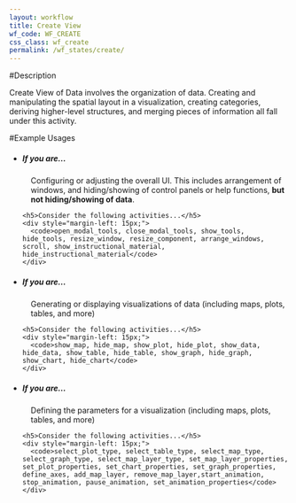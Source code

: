 ```yaml
---
layout: workflow
title: Create View
wf_code: WF_CREATE
css_class: wf_create
permalink: /wf_states/create/
---
```

#Description

Create View of Data involves the organization of data. Creating and manipulating the spatial layout in a visualization, creating categories, deriving higher-level structures, and merging pieces of information all fall under this activity.

#Example Usages

<ul class="list-group">
  <li class="list-group-item">
    <h5>If you are...</h5>
    <p style="margin-left: 15px; ">
      Configuring or adjusting the overall UI. This includes arrangement of windows, and hiding/showing of control panels or help functions, <b>but not hiding/showing of data</b>.
    </p>

    <h5>Consider the following activities...</h5>
    <div style="margin-left: 15px;">
      <code>open_modal_tools, close_modal_tools, show_tools, hide_tools, resize_window, resize_component, arrange_windows, scroll, show_instructional_material, hide_instructional_material</code>
    </div>
  </li>
  <li class="list-group-item">
    <h5>If you are...</h5>
    <p style="margin-left: 15px; ">
      Generating or displaying visualizations of data (including maps, plots, tables, and more)
    </p>

    <h5>Consider the following activities...</h5>
    <div style="margin-left: 15px;">
      <code>show_map, hide_map, show_plot, hide_plot, show_data, hide_data, show_table, hide_table, show_graph, hide_graph, show_chart, hide_chart</code>
    </div>
  </li>
  <li class="list-group-item">
    <h5>If you are...</h5>
    <p style="margin-left: 15px; ">
      Defining the parameters for a visualization (including maps, plots, tables, and more)
    </p>

    <h5>Consider the following activities...</h5>
    <div style="margin-left: 15px;">
      <code>select_plot_type, select_table_type, select_map_type, select_graph_type, select_map_layer_type, set_map_layer_properties, set_plot_properties, set_chart_properties, set_graph_properties, define_axes, add_map_layer, remove_map_layer,start_animation, stop_animation, pause_animation, set_animation_properties</code>
    </div>
  </li>
</ul>